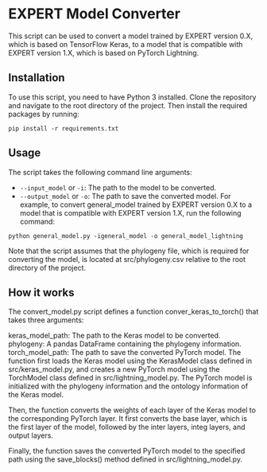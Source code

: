 # EXPERT Model Converter

This script can be used to convert a model trained by EXPERT version 0.X, which is based on TensorFlow Keras, to a model that is compatible with EXPERT version 1.X, which is based on PyTorch Lightning.

## Installation

To use this script, you need to have Python 3 installed. Clone the repository and navigate to the root directory of the project. Then install the required packages by running:

```shell
pip install -r requirements.txt
```

## Usage

The script takes the following command line arguments:

- `--input_model` or `-i`: The path to the model to be converted.
- `--output_model` or `-o`: The path to save the converted model.
For example, to convert general_model trained by EXPERT version 0.X to a model that is compatible with EXPERT version 1.X, run the following command:


```shell
python general_model.py -igeneral_model -o general_model_lightning
```
Note that the script assumes that the phylogeny file, which is required for converting the model, is located at src/phylogeny.csv relative to the root directory of the project.

## How it works

The convert_model.py script defines a function conver_keras_to_torch() that takes three arguments:

keras_model_path: The path to the Keras model to be converted.
phylogeny: A pandas DataFrame containing the phylogeny information.
torch_model_path: The path to save the converted PyTorch model.
The function first loads the Keras model using the KerasModel class defined in src/keras_model.py, and creates a new PyTorch model using the TorchModel class defined in src/lightning_model.py. The PyTorch model is initialized with the phylogeny information and the ontology information of the Keras model.

Then, the function converts the weights of each layer of the Keras model to the corresponding PyTorch layer. It first converts the base layer, which is the first layer of the model, followed by the inter layers, integ layers, and output layers.

Finally, the function saves the converted PyTorch model to the specified path using the save_blocks() method defined in src/lightning_model.py.
